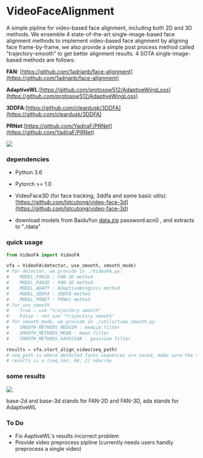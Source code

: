 # VideoFaceAlignment

A simple pipline for video-based face alignment, including both 2D and 3D methods. We ensemble 4 state-of-the-art single-image-based face alignment methods to implement video-based face alignment by aligning face frame-by-frame, we also provide a simple post process method called "trajectory-smooth" to get better alignment results. 4 SOTA single-image-based methods are follows:

**FAN**: [https://github.com/1adrianb/face-alignment](https://github.com/1adrianb/face-alignment)

**AdaptiveWL**:[https://github.com/protossw512/AdaptiveWingLoss](https://github.com/protossw512/AdaptiveWingLoss)

**3DDFA**:[https://github.com/cleardusk/3DDFA](https://github.com/cleardusk/3DDFA)

**PRNet**:[https://github.com/YadiraF/PRNet](https://github.com/YadiraF/PRNet)



![](https://github.com/lstcutong/VideoFaceAlignment/raw/master/figs/1.png)



### dependencies

- Python 3.6

- Pytorch >= 1.0

- VideoFace3D (for face tracking,  3ddfa and some basic utils):[https://github.com/lstcutong/video-face-3d](https://github.com/lstcutong/video-face-3d)

- download models from BaiduYun [data.zip](https://pan.baidu.com/s/1sqHDJP-doFoDH4-kvirrkQ) password:acn0 , and extracts to "./data"



### quick usage

```python
from VideoFA import VideoFA

vfa = VideoFA(detector, use_smooth, smooth_mode)
# for detector, we provide in ./VideoFA.py:
#    MODEL_FAN2D : FAN-2D method
#    MODEL_FAN3D : FAN-3D method
#    MODEL_ADAPT : AdaptiveWingLoss method
#    MODEL_3DDFA : 3DDFA method
#    MODEL_PRNET : PRNet method
# for use_smooth
#    True : use "trajectory smooth"
#    False : not use "trajectory smooth"
# for smooth_mode, we provide in ./utils/time_smooth.py 
#    SMOOTH_METHODS_MEDUIM : meduim filter
#    SMOOTH_METHODS_MEAN : mean filter
#    SMOOTH_METHODS_GAUSSIAN : gaussian filter

results = vfa.start_align_video(seq_path)
# seq_path is where detected faces sequences are saved, make sure the sequences' names are in frame order and each frame's size be 224*224 
# results is a [seq_len, 68, 2] ndarray
```



### some results

![](https://github.com/lstcutong/VideoFaceAlignment/raw/master/figs/4.png)

base-2d and base-3d stands for FAN-2D and FAN-3D, ada stands for AdaptiveWL

### To Do

- Fix AaptiveWL's results incorrect problem
- Provide video preprocess pipline (currently needs users handly preprocess a single video)

